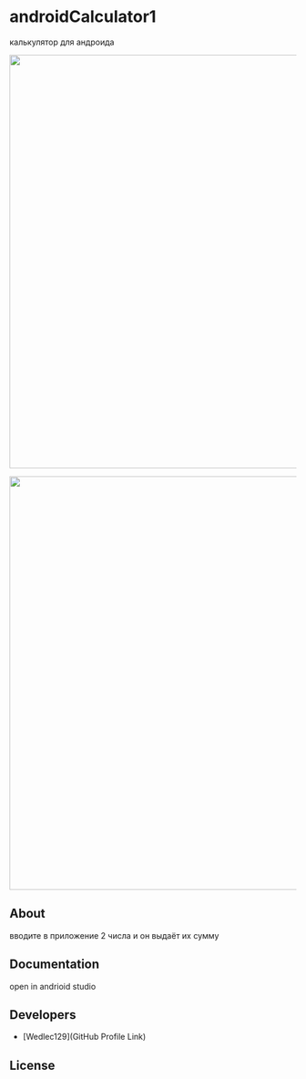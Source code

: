 # androidCalculator1

калькулятор для андроида

<p align="center">
      <img src="https://sun9-78.userapi.com/impg/qD3yzsaVaO8c-qaY6I7lsSFiFKAdTSm2xJrDyw/kQPdAkHPA_c.jpg?size=668x1406&quality=96&sign=f398cbcf792bd0f1ada638a7b63c492d&type=album" width="726">
</p>

<p align="center">
      <img src="https://sun9-12.userapi.com/impg/eItudbwJAO-A5dDLPVWSPiOuGdbqnrEJotYUOg/iHPVg9hJ0NU.jpg?size=668x1406&quality=96&sign=4cdfeca41cb26aa66cf52d9a7e436c40&type=album" width="726">
</p>


## About

вводите в приложение 2 числа и он выдаёт их сумму

## Documentation

open in andrioid studio

## Developers

- [Wedlec129](GitHub Profile Link)

## License
